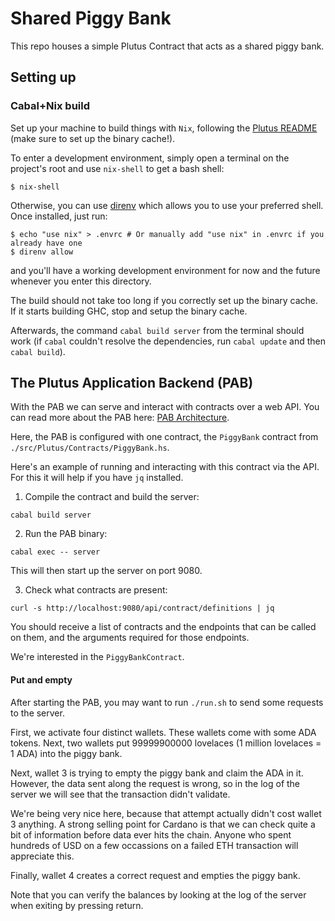 # Shared Piggy Bank

This repo houses a simple Plutus Contract that acts as a shared piggy bank.

## Setting up

### Cabal+Nix build

Set up your machine to build things with `Nix`, following the [Plutus README](https://github.com/input-output-hk/plutus/blob/master/README.adoc) (make sure to set up the binary cache!).

To enter a development environment, simply open a terminal on the project's root and use `nix-shell` to get a bash shell:

```
$ nix-shell
```

Otherwise, you can use [direnv](https://github.com/direnv/direnv) which allows you to use your preferred shell. Once installed, just run:

```
$ echo "use nix" > .envrc # Or manually add "use nix" in .envrc if you already have one
$ direnv allow
```

and you'll have a working development environment for now and the future whenever you enter this directory.

The build should not take too long if you correctly set up the binary cache. If it starts building GHC, stop and setup the binary cache.

Afterwards, the command `cabal build server` from the terminal should work (if `cabal` couldn't resolve the dependencies, run `cabal update` and then `cabal build`).

## The Plutus Application Backend (PAB)

With the PAB we can serve and interact with contracts over a web API.
You can read more about the PAB here: [PAB Architecture](https://github.com/input-output-hk/plutus/blob/master/plutus-pab/ARCHITECTURE.adoc).

Here, the PAB is configured with one contract, the `PiggyBank` contract from `./src/Plutus/Contracts/PiggyBank.hs`.

Here's an example of running and interacting with this contract via the API. For this it will help if you have `jq` installed.

1. Compile the contract and build the server:

```
cabal build server
```

2. Run the PAB binary:

```
cabal exec -- server
````

This will then start up the server on port 9080.

3. Check what contracts are present:

```
curl -s http://localhost:9080/api/contract/definitions | jq
```

You should receive a list of contracts and the endpoints that can be called on them, and the arguments
required for those endpoints.

We're interested in the `PiggyBankContract`.

#### Put and empty

After starting the PAB, you may want to run `./run.sh` to send some requests to the server.

First, we activate four distinct wallets. These wallets come with some ADA tokens.
Next, two wallets put 99999900000 lovelaces (1 million lovelaces = 1 ADA) into the piggy bank.

Next, wallet 3 is trying to empty the piggy bank and claim the ADA in it.
However, the data sent along the request is wrong, so in the log of the server we will see that the transaction didn't validate.

We're being very nice here, because that attempt actually didn't cost wallet 3 anything.
A strong selling point for Cardano is that we can check quite a bit of information before data ever hits the chain.
Anyone who spent hundreds of USD on a few occassions on a failed ETH transaction will appreciate this.

Finally, wallet 4 creates a correct request and empties the piggy bank.

Note that you can verify the balances by looking at the log of the server when exiting by pressing return.
